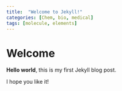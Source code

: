 ```yaml
---
title:  "Welcome to Jekyll!"
categories: [Chem, bio, medical]
tags: [molecule, elements]
---
```


# Welcome

**Hello world**, this is my first Jekyll blog post.

I hope you like it!